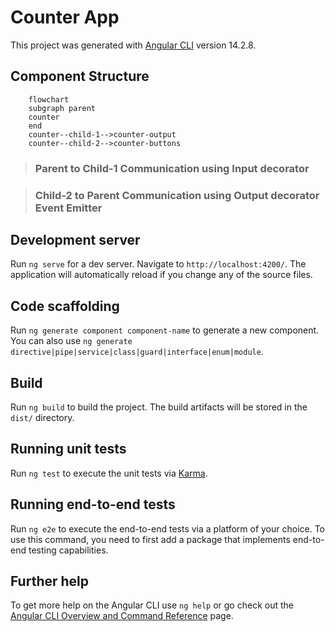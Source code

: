 # Counter App
This project was generated with [Angular CLI](https://github.com/angular/angular-cli) version 14.2.8.



## Component Structure 

```mermaid
	flowchart
	subgraph parent
	counter
	end
	counter--child-1-->counter-output
	counter--child-2-->counter-buttons
```

> ### **Parent to Child-1 Communication using Input decorator**

> ### **Child-2 to Parent Communication using Output decorator  Event Emitter**

## Development server

Run `ng serve` for a dev server. Navigate to `http://localhost:4200/`. The application will automatically reload if you change any of the source files.

## Code scaffolding

Run `ng generate component component-name` to generate a new component. You can also use `ng generate directive|pipe|service|class|guard|interface|enum|module`.

## Build

Run `ng build` to build the project. The build artifacts will be stored in the `dist/` directory.

## Running unit tests

Run `ng test` to execute the unit tests via [Karma](https://karma-runner.github.io).

## Running end-to-end tests

Run `ng e2e` to execute the end-to-end tests via a platform of your choice. To use this command, you need to first add a package that implements end-to-end testing capabilities.

## Further help

To get more help on the Angular CLI use `ng help` or go check out the [Angular CLI Overview and Command Reference](https://angular.io/cli) page.
